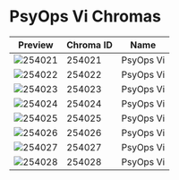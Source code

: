 # PsyOps Vi Chromas



| Preview | Chroma ID | Name |
|---------|-----------|------|
| ![254021](https://raw.communitydragon.org/latest/plugins/rcp-be-lol-game-data/global/default/v1/champion-chroma-images/254/254021.png) | 254021 | PsyOps Vi |
| ![254022](https://raw.communitydragon.org/latest/plugins/rcp-be-lol-game-data/global/default/v1/champion-chroma-images/254/254022.png) | 254022 | PsyOps Vi |
| ![254023](https://raw.communitydragon.org/latest/plugins/rcp-be-lol-game-data/global/default/v1/champion-chroma-images/254/254023.png) | 254023 | PsyOps Vi |
| ![254024](https://raw.communitydragon.org/latest/plugins/rcp-be-lol-game-data/global/default/v1/champion-chroma-images/254/254024.png) | 254024 | PsyOps Vi |
| ![254025](https://raw.communitydragon.org/latest/plugins/rcp-be-lol-game-data/global/default/v1/champion-chroma-images/254/254025.png) | 254025 | PsyOps Vi |
| ![254026](https://raw.communitydragon.org/latest/plugins/rcp-be-lol-game-data/global/default/v1/champion-chroma-images/254/254026.png) | 254026 | PsyOps Vi |
| ![254027](https://raw.communitydragon.org/latest/plugins/rcp-be-lol-game-data/global/default/v1/champion-chroma-images/254/254027.png) | 254027 | PsyOps Vi |
| ![254028](https://raw.communitydragon.org/latest/plugins/rcp-be-lol-game-data/global/default/v1/champion-chroma-images/254/254028.png) | 254028 | PsyOps Vi |